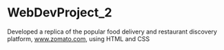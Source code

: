 # WebDevProject_2
Developed a replica of the popular food delivery and restaurant discovery platform, www.zomato.com, using HTML and CSS
